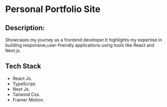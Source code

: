 # Personal Portfolio Site

## Description:
Showcases my journey as a frontend developer.It highlights my expertise in building responsive,user-friendly applications using tools like React and Next.js.

## Tech Stack
- React Js.
- TypeScript.
- Next Js.
- Tailwind Css.
- Framer Motion.



